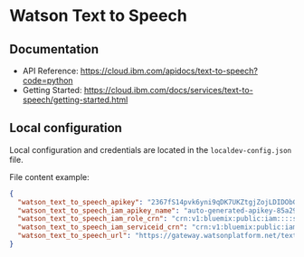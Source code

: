 # Watson Text to Speech


## Documentation

 * API Reference: https://cloud.ibm.com/apidocs/text-to-speech?code=python
 * Getting Started: https://cloud.ibm.com/docs/services/text-to-speech/getting-started.html

##  Local configuration
Local configuration and credentials are located in the `localdev-config.json` file.


File content example:
```json
{
  "watson_text_to_speech_apikey": "2367fS14pvk6yni9qDK7UKZtgjZojLDIDObGBmENRWAg",
  "watson_text_to_speech_iam_apikey_name": "auto-generated-apikey-85a29766-24b6-4a8c",
  "watson_text_to_speech_iam_role_crn": "crn:v1:bluemix:public:iam::::serviceRole:Writer",
  "watson_text_to_speech_iam_serviceid_crn": "crn:v1:bluemix:public:iam-identity::a/123123::serviceid:ServiceId-8c11b0ef-123-4571-84ac-3123412",
  "watson_text_to_speech_url": "https://gateway.watsonplatform.net/text-to-speech/api"
}
```
